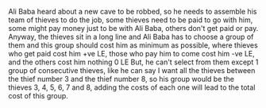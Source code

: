Ali Baba heard about a new cave to be robbed, so he needs to assemble his team of thieves to do the
job, some thieves need to be paid to go with him, some might pay money just to be with Ali Baba, others
don't get paid or pay.
Anyway, the thieves sit in a long line and Ali Baba has to choose a group of them and this group should
cost him as minimum as possible, where thieves who get paid cost him +ve LE, those who pay him to
come cost him -ve LE, and the others cost him nothing 0 LE
But, he can't select from them except 1 group of consecutive thieves, like he can say I want all the
thieves between the thief number 3 and the thief number 8, so his group would be the thieves 3, 4, 5, 6,
7 and 8, adding the costs of each one will lead to the total cost of this group.
